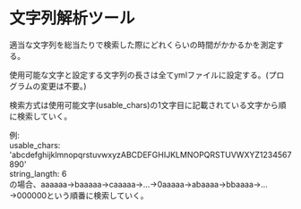 # 文字列解析ツール
適当な文字列を総当たりで検索した際にどれくらいの時間がかかるかを測定する。
 
使用可能な文字と設定する文字列の長さは全てymlファイルに設定する。(プログラムの変更は不要。)

検索方式は使用可能文字(usable_chars)の1文字目に記載されている文字から順に検索していく。
 
例:<br>
usable_chars: 'abcdefghijklmnopqrstuvwxyzABCDEFGHIJKLMNOPQRSTUVWXYZ1234567890'<br>
string_langth: 6<br>
の場合、aaaaaa→baaaaa→caaaaa→…→0aaaaa→abaaaa→bbaaaa→…→000000という順番に検索していく。
